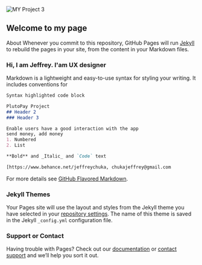 ![MY Project 3](https://user-images.githubusercontent.com/87776403/126582256-0fe5e6d3-2cd3-44d1-8e13-f2dac91e0375.png)
##  Welcome to my page 

About
Whenever you commit to this repository, GitHub Pages will run [Jekyll](https://jekyllrb.com/) to rebuild the pages in your site, from the content in your Markdown files.

### Hi, I am Jeffrey. I'am UX designer

Markdown is a lightweight and easy-to-use syntax for styling your writing. It includes conventions for

```markdown
Syntax highlighted code block

PlutoPay Project
## Header 2
### Header 3

Enable users have a good interaction with the app
send money, add money
1. Numbered
2. List

**Bold** and _Italic_ and `Code` text

[https://www.behance.net/jeffreychuka, chukajeffrey@gmail.com
```

For more details see [GitHub Flavored Markdown](https://guides.github.com/features/mastering-markdown/).

### Jekyll Themes

Your Pages site will use the layout and styles from the Jekyll theme you have selected in your [repository settings](https://github.com/jeffreychuka/github-pages-with-jekyll/settings/pages). The name of this theme is saved in the Jekyll `_config.yml` configuration file.

### Support or Contact

Having trouble with Pages? Check out our [documentation](https://docs.github.com/categories/github-pages-basics/) or [contact support](https://support.github.com/contact) and we’ll help you sort it out.
